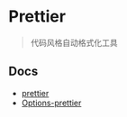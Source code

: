 # Prettier

> 代码风格自动格式化工具

## Docs

- [prettier](https://prettier.io/)
- [Options-prettier](https://prettier.io/docs/en/options)
